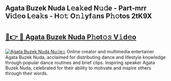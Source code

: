 ## Agata Buzek Nuda L𝚎a𝚔ed N𝚞𝚍e - Part-mrr Vi𝚍𝚎o L𝚎a𝚔s - H𝚘𝚝 O𝚗𝚕yf𝚊ns P𝚑𝚘tos 2tK9X

# <h2><a href="http://kf8g4b.oniu.top/?m=Agata+Buzek+Nuda">🔗👉 🔴 Agata Buzek Nuda P𝚑ot𝚘𝚜 V𝚒d𝚎o</a></h2>

[![Agata Buzek Nuda Nu𝚍e𝚜](https://i.imgur.com/0qMVB7G.gif)](http://kf8g4b.oniu.top/?m=Agata+Buzek+Nuda)
Online creator and multimedia entertainer Agata Buzek Nuda, acclaimed for distributing dance and lifestyle knowledge through popular dance routines and brief clips. Inspiring speaker Agata Buzek Nuda, celebrated for their ability to motivate and inspire others through their words.  

